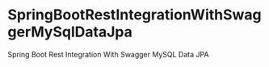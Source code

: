 # SpringBootRestIntegrationWithSwaggerMySqlDataJpa
Spring Boot Rest Integration With Swagger MySQL Data JPA
